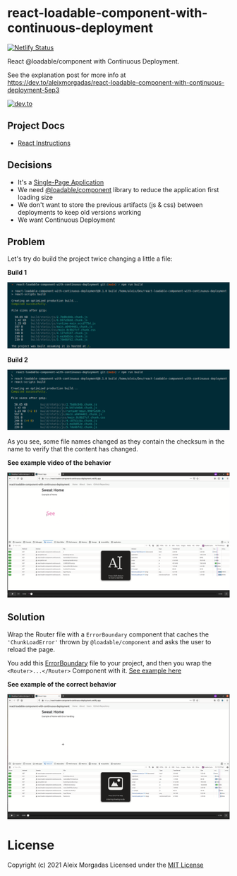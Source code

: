# react-loadable-component-with-continuous-deployment

[![Netlify Status](https://api.netlify.com/api/v1/badges/4218a232-cacc-464b-a79d-f87bd7dc92a6/deploy-status)](https://app.netlify.com/sites/react-loader-component-continuous-deployment/deploys)

React @loadable/component with Continuous Deployment.

See the explanation post for more info at https://dev.to/aleixmorgadas/react-loadable-component-with-continuous-deployment-5ep3

[![dev.to](https://media-exp1.licdn.com/dms/image/sync/C4D27AQEwD6Ww8_WIkg/articleshare-shrink_800/0/1612128674739?e=1612220400&v=beta&t=wZ1k9XusxXlKkuo25eAspLO9DzF-peNhpofxKj-kckI)](https://dev.to/aleixmorgadas/react-loadable-component-with-continuous-deployment-5ep3)

## Project Docs

- [React Instructions](./doc/react-instructions.md)

## Decisions

- It's a [Single-Page Application][spa]
- We need [@loadable/component][lc] library to reduce the application first loading size
- We  don't want to store the previous artifacts (js & css) between deployments to keep old versions working
- We want Continuous Deployment

## Problem

Let's try do build the project twice changing a little a file:

__Build 1__

![build01](./doc/assets/build01.png)

__Build 2__

![build02](./doc/assets/build02.png)

As you see, some file names changed as they contain the checksum in the name to verify that the content has changed.

__See example video of the behavior__

[![Video with error](./doc/assets/thumbnail-without-error.png)](https://raw.githubusercontent.com/aleixmorgadas/react-loadable-component-with-continuous-deployment/main/doc/assets/loadable-component-without-error-handling.webm)

## Solution

Wrap the Router file with a `ErrorBoundary` component that caches the `'ChunkLoadError'` thrown by `@loadable/component` and asks the user to reload the page.

You add this [ErrorBoundary](./src/ErrorBoundary.jsx) file to your project, and then you wrap the `<Router>...</Router>` Component with it. [See example here](https://github.com/aleixmorgadas/react-loadable-component-with-continuous-deployment/blob/main/src/App.js#L18-L19)

__See example of the correct behavior__

[![Video without error](./doc/assets/thumbnail-with-errorhandling.png)](https://raw.githubusercontent.com/aleixmorgadas/react-loadable-component-with-continuous-deployment/main/doc/assets/loadable-component-with-error-handling.webm)

# License

Copyright (c) 2021 Aleix Morgadas Licensed under the [MIT License](./LICENSE)


[spa]: https://en.wikipedia.org/wiki/Single-page_application
[lc]: https://github.com/gregberge/loadable-components#readme